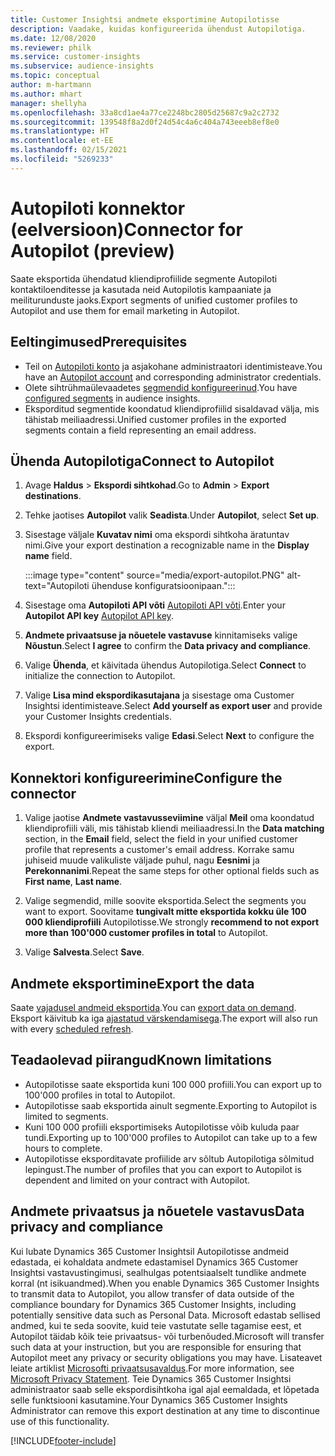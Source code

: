 ```yaml
---
title: Customer Insightsi andmete eksportimine Autopilotisse
description: Vaadake, kuidas konfigureerida ühendust Autopilotiga.
ms.date: 12/08/2020
ms.reviewer: philk
ms.service: customer-insights
ms.subservice: audience-insights
ms.topic: conceptual
author: m-hartmann
ms.author: mhart
manager: shellyha
ms.openlocfilehash: 33a8cd1ae4a77ce2248bc2805d25687c9a2c2732
ms.sourcegitcommit: 139548f8a2d0f24d54c4a6c404a743eeeb8ef8e0
ms.translationtype: HT
ms.contentlocale: et-EE
ms.lasthandoff: 02/15/2021
ms.locfileid: "5269233"
---
```

# <a name="connector-for-autopilot-preview"></a><span data-ttu-id="81944-103">Autopiloti konnektor (eelversioon)</span><span class="sxs-lookup"><span data-stu-id="81944-103">Connector for Autopilot (preview)</span></span>

<span data-ttu-id="81944-104">Saate eksportida ühendatud kliendiprofiilide segmente Autopiloti kontaktiloenditesse ja kasutada neid Autopilotis kampaaniate ja meiliturunduste jaoks.</span><span class="sxs-lookup"><span data-stu-id="81944-104">Export segments of unified customer profiles to Autopilot and use them for email marketing in Autopilot.</span></span> 

## <a name="prerequisites"></a><span data-ttu-id="81944-105">Eeltingimused</span><span class="sxs-lookup"><span data-stu-id="81944-105">Prerequisites</span></span>

-   <span data-ttu-id="81944-106">Teil on [Autopiloti konto](https://www.autopilothq.com/) ja asjakohane administraatori identimisteave.</span><span class="sxs-lookup"><span data-stu-id="81944-106">You have an [Autopilot account](https://www.autopilothq.com/) and corresponding administrator credentials.</span></span>
-   <span data-ttu-id="81944-107">Olete sihtrühmaülevaadetes [segmendid konfigureerinud](segments.md).</span><span class="sxs-lookup"><span data-stu-id="81944-107">You have [configured segments](segments.md) in audience insights.</span></span>
-   <span data-ttu-id="81944-108">Eksporditud segmentide koondatud kliendiprofiilid sisaldavad välja, mis tähistab meiliaadressi.</span><span class="sxs-lookup"><span data-stu-id="81944-108">Unified customer profiles in the exported segments contain a field representing an email address.</span></span>

## <a name="connect-to-autopilot"></a><span data-ttu-id="81944-109">Ühenda Autopilotiga</span><span class="sxs-lookup"><span data-stu-id="81944-109">Connect to Autopilot</span></span>

1. <span data-ttu-id="81944-110">Avage **Haldus** > **Ekspordi sihtkohad**.</span><span class="sxs-lookup"><span data-stu-id="81944-110">Go to **Admin** > **Export destinations**.</span></span>

1. <span data-ttu-id="81944-111">Tehke jaotises **Autopilot** valik **Seadista**.</span><span class="sxs-lookup"><span data-stu-id="81944-111">Under **Autopilot**, select **Set up**.</span></span>

1. <span data-ttu-id="81944-112">Sisestage väljale **Kuvatav nimi** oma ekspordi sihtkoha äratuntav nimi.</span><span class="sxs-lookup"><span data-stu-id="81944-112">Give your export destination a recognizable name in the **Display name** field.</span></span>

   :::image type="content" source="media/export-autopilot.PNG" alt-text="Autopiloti ühenduse konfiguratsioonipaan.":::

1. <span data-ttu-id="81944-114">Sisestage oma **Autopiloti API võti** [Autopiloti API võti](https://autopilot.docs.apiary.io/#).</span><span class="sxs-lookup"><span data-stu-id="81944-114">Enter your **Autopilot API key** [Autopilot API key](https://autopilot.docs.apiary.io/#).</span></span>

1. <span data-ttu-id="81944-115">**Andmete privaatsuse ja nõuetele vastavuse** kinnitamiseks valige **Nõustun**.</span><span class="sxs-lookup"><span data-stu-id="81944-115">Select **I agree** to confirm the **Data privacy and compliance**.</span></span>

1. <span data-ttu-id="81944-116">Valige **Ühenda**, et käivitada ühendus Autopilotiga.</span><span class="sxs-lookup"><span data-stu-id="81944-116">Select **Connect** to initialize the connection to Autopilot.</span></span>

1. <span data-ttu-id="81944-117">Valige **Lisa mind ekspordikasutajana** ja sisestage oma Customer Insightsi identimisteave.</span><span class="sxs-lookup"><span data-stu-id="81944-117">Select **Add yourself as export user** and provide your Customer Insights credentials.</span></span>

1. <span data-ttu-id="81944-118">Ekspordi konfigureerimiseks valige **Edasi**.</span><span class="sxs-lookup"><span data-stu-id="81944-118">Select **Next** to configure the export.</span></span>

## <a name="configure-the-connector"></a><span data-ttu-id="81944-119">Konnektori konfigureerimine</span><span class="sxs-lookup"><span data-stu-id="81944-119">Configure the connector</span></span>

1. <span data-ttu-id="81944-120">Valige jaotise **Andmete vastavusseviimine** väljal **Meil** oma koondatud kliendiprofiili väli, mis tähistab kliendi meiliaadressi.</span><span class="sxs-lookup"><span data-stu-id="81944-120">In the **Data matching** section, in the **Email** field, select the field in your unified customer profile that represents a customer's email address.</span></span> <span data-ttu-id="81944-121">Korrake samu juhiseid muude valikuliste väljade puhul, nagu **Eesnimi** ja **Perekonnanimi**.</span><span class="sxs-lookup"><span data-stu-id="81944-121">Repeat the same steps for other optional fields such as **First name**, **Last name**.</span></span>

1. <span data-ttu-id="81944-122">Valige segmendid, mille soovite eksportida.</span><span class="sxs-lookup"><span data-stu-id="81944-122">Select the segments you want to export.</span></span> <span data-ttu-id="81944-123">Soovitame **tungivalt mitte eksportida kokku üle 100 000 kliendiprofiili** Autopilotisse.</span><span class="sxs-lookup"><span data-stu-id="81944-123">We strongly **recommend to not export more than 100'000 customer profiles in total** to Autopilot.</span></span> 

1. <span data-ttu-id="81944-124">Valige **Salvesta**.</span><span class="sxs-lookup"><span data-stu-id="81944-124">Select **Save**.</span></span>

## <a name="export-the-data"></a><span data-ttu-id="81944-125">Andmete eksportimine</span><span class="sxs-lookup"><span data-stu-id="81944-125">Export the data</span></span>

<span data-ttu-id="81944-126">Saate [vajadusel andmeid eksportida](export-destinations.md).</span><span class="sxs-lookup"><span data-stu-id="81944-126">You can [export data on demand](export-destinations.md).</span></span> <span data-ttu-id="81944-127">Eksport käivitub ka iga [ajastatud värskendamisega](system.md#schedule-tab).</span><span class="sxs-lookup"><span data-stu-id="81944-127">The export will also run with every [scheduled refresh](system.md#schedule-tab).</span></span>

## <a name="known-limitations"></a><span data-ttu-id="81944-128">Teadaolevad piirangud</span><span class="sxs-lookup"><span data-stu-id="81944-128">Known limitations</span></span>

- <span data-ttu-id="81944-129">Autopilotisse saate eksportida kuni 100 000 profiili.</span><span class="sxs-lookup"><span data-stu-id="81944-129">You can export up to 100'000 profiles in total to Autopilot.</span></span>
- <span data-ttu-id="81944-130">Autopilotisse saab eksportida ainult segmente.</span><span class="sxs-lookup"><span data-stu-id="81944-130">Exporting to Autopilot is limited to segments.</span></span>
- <span data-ttu-id="81944-131">Kuni 100 000 profiili eksportimiseks Autopilotisse võib kuluda paar tundi.</span><span class="sxs-lookup"><span data-stu-id="81944-131">Exporting up to 100'000 profiles to Autopilot can take up to a few hours to complete.</span></span> 
- <span data-ttu-id="81944-132">Autopilotisse eksporditavate profiilide arv sõltub Autopilotiga sõlmitud lepingust.</span><span class="sxs-lookup"><span data-stu-id="81944-132">The number of profiles that you can export to Autopilot is dependent and limited on your contract with Autopilot.</span></span>

## <a name="data-privacy-and-compliance"></a><span data-ttu-id="81944-133">Andmete privaatsus ja nõuetele vastavus</span><span class="sxs-lookup"><span data-stu-id="81944-133">Data privacy and compliance</span></span>

<span data-ttu-id="81944-134">Kui lubate Dynamics 365 Customer Insightsil Autopilotisse andmeid edastada, ei kohaldata andmete edastamisel Dynamics 365 Customer Insightsi vastavustingimusi, sealhulgas potentsiaalselt tundlike andmete korral (nt isikuandmed).</span><span class="sxs-lookup"><span data-stu-id="81944-134">When you enable Dynamics 365 Customer Insights to transmit data to Autopilot, you allow transfer of data outside of the compliance boundary for Dynamics 365 Customer Insights, including potentially sensitive data such as Personal Data.</span></span> <span data-ttu-id="81944-135">Microsoft edastab sellised andmed, kui te seda soovite, kuid teie vastutate selle tagamise eest, et Autopilot täidab kõik teie privaatsus- või turbenõuded.</span><span class="sxs-lookup"><span data-stu-id="81944-135">Microsoft will transfer such data at your instruction, but you are responsible for ensuring that Autopilot meet any privacy or security obligations you may have.</span></span> <span data-ttu-id="81944-136">Lisateavet leiate artiklist [Microsofti privaatsusavaldus](https://go.microsoft.com/fwlink/?linkid=396732).</span><span class="sxs-lookup"><span data-stu-id="81944-136">For more information, see [Microsoft Privacy Statement](https://go.microsoft.com/fwlink/?linkid=396732).</span></span>
<span data-ttu-id="81944-137">Teie Dynamics 365 Customer Insightsi administraator saab selle ekspordisihtkoha igal ajal eemaldada, et lõpetada selle funktsiooni kasutamine.</span><span class="sxs-lookup"><span data-stu-id="81944-137">Your Dynamics 365 Customer Insights Administrator can remove this export destination at any time to discontinue use of this functionality.</span></span>


[!INCLUDE[footer-include](../includes/footer-banner.md)]
